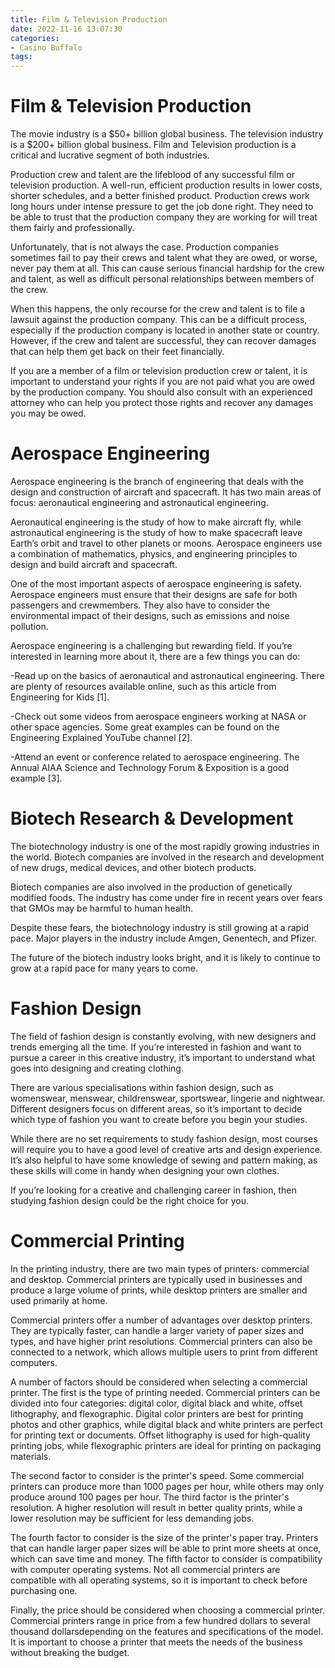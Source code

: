 ```yaml
---
title: Film & Television Production
date: 2022-11-16 13:07:30
categories:
- Casino Buffalo
tags:
---
```



#  Film & Television Production

The movie industry is a $50+ billion global business. The television industry is a $200+ billion global business. Film and Television production is a critical and lucrative segment of both industries.

Production crew and talent are the lifeblood of any successful film or television production. A well-run, efficient production results in lower costs, shorter schedules, and a better finished product. Production crews work long hours under intense pressure to get the job done right. They need to be able to trust that the production company they are working for will treat them fairly and professionally.

Unfortunately, that is not always the case. Production companies sometimes fail to pay their crews and talent what they are owed, or worse, never pay them at all. This can cause serious financial hardship for the crew and talent, as well as difficult personal relationships between members of the crew.

When this happens, the only recourse for the crew and talent is to file a lawsuit against the production company. This can be a difficult process, especially if the production company is located in another state or country. However, if the crew and talent are successful, they can recover damages that can help them get back on their feet financially.

If you are a member of a film or television production crew or talent, it is important to understand your rights if you are not paid what you are owed by the production company. You should also consult with an experienced attorney who can help you protect those rights and recover any damages you may be owed.

#  Aerospace Engineering

Aerospace engineering is the branch of engineering that deals with the design and construction of aircraft and spacecraft. It has two main areas of focus: aeronautical engineering and astronautical engineering.

Aeronautical engineering is the study of how to make aircraft fly, while astronautical engineering is the study of how to make spacecraft leave Earth’s orbit and travel to other planets or moons. Aerospace engineers use a combination of mathematics, physics, and engineering principles to design and build aircraft and spacecraft.

One of the most important aspects of aerospace engineering is safety. Aerospace engineers must ensure that their designs are safe for both passengers and crewmembers. They also have to consider the environmental impact of their designs, such as emissions and noise pollution.

Aerospace engineering is a challenging but rewarding field. If you’re interested in learning more about it, there are a few things you can do:

-Read up on the basics of aeronautical and astronautical engineering. There are plenty of resources available online, such as this article from Engineering for Kids [1].

-Check out some videos from aerospace engineers working at NASA or other space agencies. Some great examples can be found on the Engineering Explained YouTube channel [2].

-Attend an event or conference related to aerospace engineering. The Annual AIAA Science and Technology Forum & Exposition is a good example [3].

#  Biotech Research & Development

The biotechnology industry is one of the most rapidly growing industries in the world. Biotech companies are involved in the research and development of new drugs, medical devices, and other biotech products.

Biotech companies are also involved in the production of genetically modified foods. The industry has come under fire in recent years over fears that GMOs may be harmful to human health.

Despite these fears, the biotechnology industry is still growing at a rapid pace. Major players in the industry include Amgen, Genentech, and Pfizer.

The future of the biotech industry looks bright, and it is likely to continue to grow at a rapid pace for many years to come.

#  Fashion Design 

The field of fashion design is constantly evolving, with new designers and trends emerging all the time. If you’re interested in fashion and want to pursue a career in this creative industry, it’s important to understand what goes into designing and creating clothing. 

There are various specialisations within fashion design, such as womenswear, menswear, childrenswear, sportswear, lingerie and nightwear. Different designers focus on different areas, so it’s important to decide which type of fashion you want to create before you begin your studies. 

While there are no set requirements to study fashion design, most courses will require you to have a good level of creative arts and design experience. It’s also helpful to have some knowledge of sewing and pattern making, as these skills will come in handy when designing your own clothes. 

If you’re looking for a creative and challenging career in fashion, then studying fashion design could be the right choice for you.

#  Commercial Printing

In the printing industry, there are two main types of printers: commercial and desktop. Commercial printers are typically used in businesses and produce a large volume of prints, while desktop printers are smaller and used primarily at home.

Commercial printers offer a number of advantages over desktop printers. They are typically faster, can handle a larger variety of paper sizes and types, and have higher print resolutions. Commercial printers can also be connected to a network, which allows multiple users to print from different computers.

A number of factors should be considered when selecting a commercial printer. The first is the type of printing needed. Commercial printers can be divided into four categories: digital color, digital black and white, offset lithography, and flexographic. Digital color printers are best for printing photos and other graphics, while digital black and white printers are perfect for printing text or documents. Offset lithography is used for high-quality printing jobs, while flexographic printers are ideal for printing on packaging materials.

The second factor to consider is the printer's speed. Some commercial printers can produce more than 1000 pages per hour, while others may only produce around 100 pages per hour. The third factor is the printer's resolution. A higher resolution will result in better quality prints, while a lower resolution may be sufficient for less demanding jobs.

The fourth factor to consider is the size of the printer's paper tray. Printers that can handle larger paper sizes will be able to print more sheets at once, which can save time and money. The fifth factor to consider is compatibility with computer operating systems. Not all commercial printers are compatible with all operating systems, so it is important to check before purchasing one.

Finally, the price should be considered when choosing a commercial printer. Commercial printers range in price from a few hundred dollars to several thousand dollarsdepending on the features and specifications of the model. It is important to choose a printer that meets the needs of the business without breaking the budget.